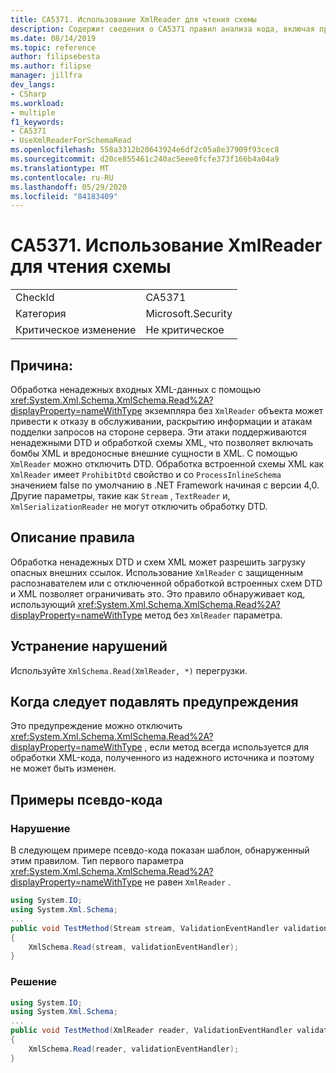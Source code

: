 ```yaml
---
title: CA5371. Использование XmlReader для чтения схемы
description: Содержит сведения о CA5371 правил анализа кода, включая причины, способы устранения нарушений и время их подавления.
ms.date: 08/14/2019
ms.topic: reference
author: filipsebesta
ms.author: filipse
manager: jillfra
dev_langs:
- CSharp
ms.workload:
- multiple
f1_keywords:
- CA5371
- UseXmlReaderForSchemaRead
ms.openlocfilehash: 558a3312b20643924e6df2c05a8e37909f93cec8
ms.sourcegitcommit: d20ce855461c240ac5eee0fcfe373f166b4a04a9
ms.translationtype: MT
ms.contentlocale: ru-RU
ms.lasthandoff: 05/29/2020
ms.locfileid: "84183409"
---
```

# <a name="ca5371-use-xmlreader-for-schema-read"></a>CA5371. Использование XmlReader для чтения схемы

|||
|-|-|
|CheckId|CA5371|
|Категория|Microsoft.Security|
|Критическое изменение|Не критическое|

## <a name="cause"></a>Причина:

Обработка ненадежных входных XML-данных с помощью <xref:System.Xml.Schema.XmlSchema.Read%2A?displayProperty=nameWithType> экземпляра без `XmlReader` объекта может привести к отказу в обслуживании, раскрытию информации и атакам подделки запросов на стороне сервера. Эти атаки поддерживаются ненадежными DTD и обработкой схемы XML, что позволяет включать бомбы XML и вредоносные внешние сущности в XML. С помощью `XmlReader` можно отключить DTD. Обработка встроенной схемы XML как `XmlReader` имеет `ProhibitDtd` свойство и со `ProcessInlineSchema` значением false по умолчанию в .NET Framework начиная с версии 4,0. Другие параметры, такие как `Stream` , `TextReader` и, `XmlSerializationReader` не могут отключить обработку DTD.

## <a name="rule-description"></a>Описание правила

Обработка ненадежных DTD и схем XML может разрешить загрузку опасных внешних ссылок. Использование `XmlReader` с защищенным распознавателем или с отключенной обработкой встроенных схем DTD и XML позволяет ограничивать это. Это правило обнаруживает код, использующий <xref:System.Xml.Schema.XmlSchema.Read%2A?displayProperty=nameWithType> метод без `XmlReader` параметра.

## <a name="how-to-fix-violations"></a>Устранение нарушений

Используйте `XmlSchema.Read(XmlReader, *)` перегрузки.

## <a name="when-to-suppress-warnings"></a>Когда следует подавлять предупреждения

Это предупреждение можно отключить <xref:System.Xml.Schema.XmlSchema.Read%2A?displayProperty=nameWithType> , если метод всегда используется для обработки XML-кода, полученного из надежного источника и поэтому не может быть изменен.

## <a name="pseudo-code-examples"></a>Примеры псевдо-кода

### <a name="violation"></a>Нарушение

В следующем примере псевдо-кода показан шаблон, обнаруженный этим правилом.
Тип первого параметра <xref:System.Xml.Schema.XmlSchema.Read%2A?displayProperty=nameWithType> не равен `XmlReader` .

```csharp
using System.IO;
using System.Xml.Schema;
...
public void TestMethod(Stream stream, ValidationEventHandler validationEventHandler)
{
    XmlSchema.Read(stream, validationEventHandler);
}
```

### <a name="solution"></a>Решение

```csharp
using System.IO;
using System.Xml.Schema;
...
public void TestMethod(XmlReader reader, ValidationEventHandler validationEventHandler)
{
    XmlSchema.Read(reader, validationEventHandler);
}
```
